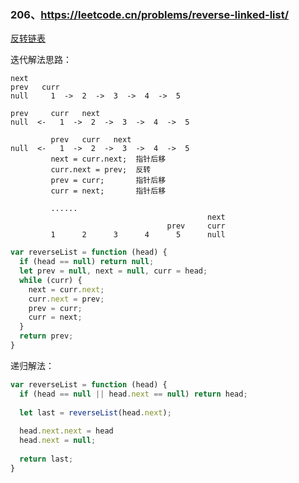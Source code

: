 ### 206、https://leetcode.cn/problems/reverse-linked-list/

[反转链表](https://leetcode.cn/problems/reverse-linked-list/)


迭代解法思路：
```text
next
prev   curr   
null     1  ->  2  ->  3  ->  4  ->  5

prev     curr   next
null  <-   1  ->  2  ->  3  ->  4  ->  5

         prev   curr   next
null  <-   1  ->  2  ->  3  ->  4  ->  5
         next = curr.next;  指针后移
         curr.next = prev;  反转
         prev = curr;       指针后移
         curr = next;       指针后移
         
         ......
                                            next
                                   prev     curr
         1      2      3      4      5      null
```

```typescript
var reverseList = function (head) {
  if (head == null) return null;
  let prev = null, next = null, curr = head;
  while (curr) {
    next = curr.next;
    curr.next = prev;
    prev = curr;
    curr = next;
  }
  return prev;
}
```


递归解法：

```typescript
var reverseList = function (head) {
  if (head == null || head.next == null) return head;
  
  let last = reverseList(head.next);
  
  head.next.next = head
  head.next = null;
  
  return last;
}
```
